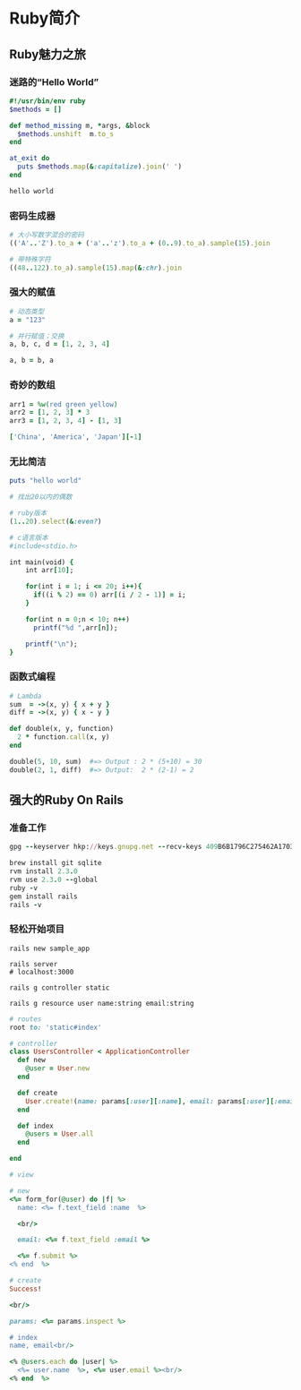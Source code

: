 Ruby简介
=============

Ruby魅力之旅
------------------------------------------

### 迷路的“Hello World”

```ruby
#!/usr/bin/env ruby
$methods = []

def method_missing m, *args, &block
  $methods.unshift  m.to_s
end

at_exit do
  puts $methods.map(&:capitalize).join(' ')
end

hello world
```

### 密码生成器

```ruby
# 大小写数字混合的密码
(('A'..'Z').to_a + ('a'..'z').to_a + (0..9).to_a).sample(15).join

# 带特殊字符
((48..122).to_a).sample(15).map(&:chr).join
```

### 强大的赋值

```ruby
# 动态类型
a = "123"

# 并行赋值；交换
a, b, c, d = [1, 2, 3, 4]

a, b = b, a
```

### 奇妙的数组

```ruby
arr1 = %w(red green yellow)
arr2 = [1, 2, 3] * 3
arr3 = [1, 2, 3, 4] - [1, 3]

['China', 'America', 'Japan'][-1]
```

### 无比简洁

```ruby
puts "hello world"
```

```ruby
# 找出20以内的偶数

# ruby版本
(1..20).select(&:even?)

# c语言版本
#include<stdio.h>

int main(void) {
    int arr[10];

    for(int i = 1; i <= 20; i++){
      if((i % 2) == 0) arr[(i / 2 - 1)] = i;
    }

    for(int n = 0;n < 10; n++)
      printf("%d ",arr[n]);

    printf("\n");
}
```

### 函数式编程
```ruby
# Lambda
sum  = ->(x, y) { x + y }
diff = ->(x, y) { x - y }

def double(x, y, function)
  2 * function.call(x, y)
end

double(5, 10, sum)  #=> Output : 2 * (5+10) = 30
double(2, 1, diff)  #=> Output:  2 * (2-1) = 2
```

强大的Ruby On Rails
-------------------------------------------

### 准备工作

```ruby
gpg --keyserver hkp://keys.gnupg.net --recv-keys 409B6B1796C275462A1703113804BB82D39DC0E3

brew install git sqlite
rvm install 2.3.0
rvm use 2.3.0 --global
ruby -v
gem install rails
rails -v
```

### 轻松开始项目

```shell
rails new sample_app

rails server
# localhost:3000

rails g controller static

rails g resource user name:string email:string
```

```ruby
# routes
root to: 'static#index'

# controller
class UsersController < ApplicationController
  def new
    @user = User.new
  end

  def create
    User.create!(name: params[:user][:name], email: params[:user][:email])
  end

  def index
    @users = User.all
  end

end

# view

# new
<%= form_for(@user) do |f| %>
  name: <%= f.text_field :name  %>

  <br/>

  email: <%= f.text_field :email %>

  <%= f.submit %>
<% end  %>

# create
Success!

<br/>

params: <%= params.inspect %>

# index
name, email<br/>

<% @users.each do |user| %>
  <%= user.name  %>, <%= user.email %><br/>
<% end  %>

```

